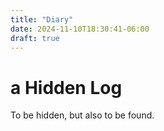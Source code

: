 ```yaml
---
title: "Diary"
date: 2024-11-10T18:30:41-06:00
draft: true
---
```


# a Hidden Log 

To be hidden, but also to be found.

